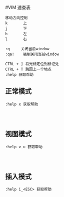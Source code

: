 #VIM 速查表


```
移动方向控制
k    	上
j    	下
h	  	左
l		右

:q 	   关闭当前window
:qa!	强制关闭当前window

CTRL + ] 将光标定位到标记处
CTRL + T 跳回上一个地点
:help 获取帮助
```

## 正常模式

```
:help x 获取帮助




```


## 视图模式

```
:help v_u 获取帮助




```

## 插入模式

```
:help i_<ESC> 获取帮助




```

